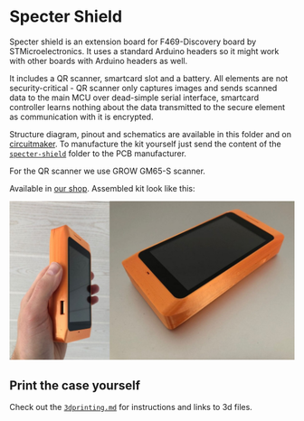 # Specter Shield

Specter shield is an extension board for F469-Discovery board by STMicroelectronics. It uses a standard Arduino headers so it might work with other boards with Arduino headers as well.

It includes a QR scanner, smartcard slot and a battery. All elements are not security-critical - QR scanner only captures images and sends scanned data to the main MCU over dead-simple serial interface, smartcard controller learns nothing about the data transmitted to the secure element as communication with it is encrypted.

Structure diagram, pinout and schematics are available in this folder and on [circuitmaker](https://circuitmaker.com/Projects/Details/MikhailTolkachev/specter-shield). To manufacture the kit yourself just send the content of the [`specter-shield`](./specter-shield/) folder to the PCB manufacturer.

For the QR scanner we use GROW GM65-S scanner.

Available in [our shop](https://specter.solutions/shop/specter-shield/). Assembled kit look like this:

![](./3dshield.jpg)

## Print the case yourself

Check out the [`3dprinting.md`](3dprinting.md) for instructions and links to 3d files.
